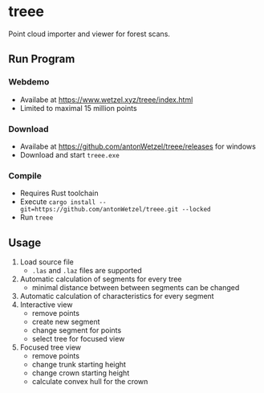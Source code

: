 # treee

Point cloud importer and viewer for forest scans.

## Run Program

### Webdemo

- Availabe at <https://www.wetzel.xyz/treee/index.html>
- Limited to maximal 15 million points

### Download

- Availabe at <https://github.com/antonWetzel/treee/releases> for windows
- Download and start `treee.exe`

### Compile

- Requires Rust toolchain
- Execute `cargo install --git=https://github.com/antonWetzel/treee.git --locked`
- Run `treee`

## Usage

1. Load source file
    - `.las` and `.laz` files are supported
2. Automatic calculation of segments for every tree
    - minimal distance between between segments can be changed
3. Automatic calculation of characteristics for every segment
4. Interactive view
    - remove points
    - create new segment
    - change segment for points
    - select tree for focused view
5. Focused tree view
    - remove points
    - change trunk starting height
    - change crown starting height
    - calculate convex hull for the crown
